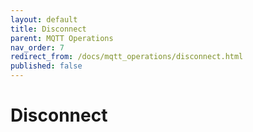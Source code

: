```yaml
---
layout: default
title: Disconnect
parent: MQTT Operations
nav_order: 7
redirect_from: /docs/mqtt_operations/disconnect.html
published: false
---
```


# Disconnect
